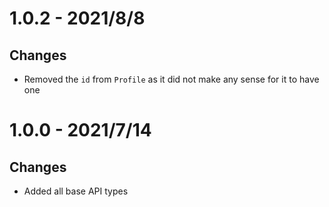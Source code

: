 # 1.0.2 - 2021/8/8
## Changes
- Removed the `id` from `Profile` as it did not make any sense for it to have one

# 1.0.0 - 2021/7/14
## Changes
- Added all base API types